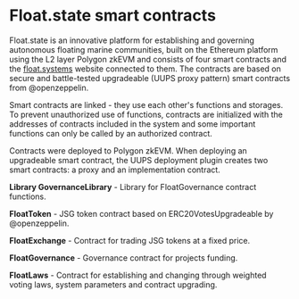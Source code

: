 # Float.state smart contracts
Float.state is an innovative platform for establishing and governing autonomous floating marine communities, built on the Ethereum platform using the L2 layer Polygon zkEVM and consists of four smart contracts and the [float.systems](https://float.systems/) website connected to them. The contracts are based on secure and battle-tested upgradeable (UUPS proxy pattern) smart contracts from @openzeppelin. 

Smart contracts are linked - they use each other's functions and storages. To prevent unauthorized use of functions, contracts are initialized with the addresses of contracts included in the system and some important functions can only be called by an authorized contract.

Contracts were deployed to Polygon zkEVM. When deploying an upgradeable smart contract, the UUPS deployment plugin creates two smart contracts: a proxy and an implementation contract. 

**Library GovernanceLibrary** - Library for FloatGovernance contract functions.

**FloatToken** - JSG token contract based on ERC20VotesUpgradeable by @openzeppelin.

**FloatExchange** - Contract for trading JSG tokens at a fixed price.

**FloatGovernance** - Governance contract for projects funding.

**FloatLaws** - Contract for establishing and changing through weighted voting laws, system parameters and contract upgrading.
